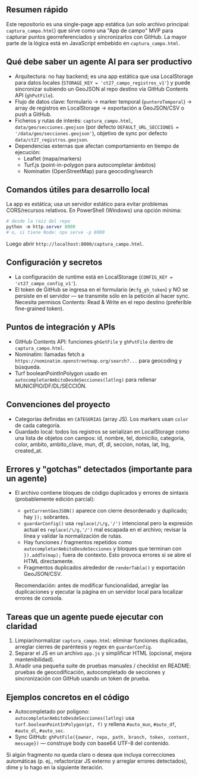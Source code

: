 ## Resumen rápido

Este repositorio es una single-page app estática (un solo archivo principal: `captura_campo.html`) que sirve como una "App de campo" MVP para capturar puntos georreferenciados y sincronizarlos con GitHub. La mayor parte de la lógica está en JavaScript embebido en `captura_campo.html`.

## Qué debe saber un agente AI para ser productivo

- Arquitectura: no hay backend; es una app estática que usa LocalStorage para datos locales (`STORAGE_KEY = 'ct27_campo_registros_v1'`) y puede sincronizar subiendo un GeoJSON al repo destino vía GitHub Contents API (`ghPutFile`).
- Flujo de datos clave: formulario → marker temporal (`punteroTemporal`) → array de registros en LocalStorage → exportación a GeoJSON/CSV o push a GitHub.
- Ficheros y rutas de interés: `captura_campo.html`, `data/geo/secciones.geojson` (por defecto `DEFAULT_URL_SECCIONES = '/data/geo/secciones.geojson'`), objetivo de sync por defecto `data/ct27_registros.geojson`.
- Dependencias externas que afectan comportamiento en tiempo de ejecución:
  - Leaflet (mapa/markers)
  - Turf.js (point-in-polygon para autocompletar ámbitos)
  - Nominatim (OpenStreetMap) para geocoding/search

## Comandos útiles para desarrollo local

La app es estática; usa un servidor estático para evitar problemas CORS/recursos relativos. En PowerShell (Windows) una opción mínima:

```powershell
# desde la raíz del repo
python -m http.server 8000
# o, si tiene Node: npx serve -p 8000
```

Luego abrir `http://localhost:8000/captura_campo.html`.

## Configuración y secretos

- La configuración de runtime está en LocalStorage (`CONFIG_KEY = 'ct27_campo_config_v1'`).
- El token de GitHub se ingresa en el formulario (`#cfg_gh_token`) y NO se persiste en el servidor — se transmite sólo en la petición al hacer sync. Necesita permisos Contents: Read & Write en el repo destino (preferible fine-grained token).

## Puntos de integración y APIs

- GitHub Contents API: funciones `ghGetFile` y `ghPutFile` dentro de `captura_campo.html`.
- Nominatim: llamadas fetch a `https://nominatim.openstreetmap.org/search?...` para geocoding y búsqueda.
- Turf booleanPointInPolygon usado en `autocompletarAmbitoDesdeSecciones(latlng)` para rellenar MUNICIPIO/DF/DL/SECCIÓN.

## Convenciones del proyecto

- Categorías definidas en `CATEGORIAS` (array JS). Los markers usan `color` de cada categoría.
- Guardado local: todos los registros se serializan en LocalStorage como una lista de objetos con campos: id, nombre, tel, domicilio, categoria, color, ambito, ambito_clave, mun, df, dl, seccion, notas, lat, lng, created_at.

## Errores y "gotchas" detectados (importante para un agente)

- El archivo contiene bloques de código duplicados y errores de sintaxis (probablemente edición parcial):
  - `getCurrentGeoJSON()` aparece con cierre desordenado y duplicado; hay `});` sobrantes.
  - `guardarConfig()` usa `replace(/\/g,'/')` intencional pero la expresión actual es `replace(/\/g,'/')` mal escapada en el archivo; revisar la línea y validar la normalización de rutas.
  - Hay funciones / fragmentos repetidos como `autocompletarAmbitoDesdeSecciones` y bloques que terminan con `}).addTo(map);` fuera de contexto. Esto provoca errores si se abre el HTML directamente.
  - Fragmentos duplicados alrededor de `renderTabla()` y exportación GeoJSON/CSV.

  Recomendación: antes de modificar funcionalidad, arreglar las duplicaciones y ejecutar la página en un servidor local para localizar errores de consola.

## Tareas que un agente puede ejecutar con claridad

1. Limpiar/normalizar `captura_campo.html`: eliminar funciones duplicadas, arreglar cierres de paréntesis y regex en `guardarConfig`.
2. Separar el JS en un archivo `app.js` y simplificar HTML (opcional, mejora mantenibilidad).
3. Añadir una pequeña suite de pruebas manuales / checklist en README: pruebas de geocodificación, autocompletado de secciones y sincronización con GitHub usando un token de prueba.

## Ejemplos concretos en el código

- Autocompletado por polígono: `autocompletarAmbitoDesdeSecciones(latlng)` usa `turf.booleanPointInPolygon(pt, f)` y rellena `#auto_mun`, `#auto_df`, `#auto_dl`, `#auto_sec`.
- Sync GitHub: `ghPutFile({owner, repo, path, branch, token, content, message})` — construye body con base64 UTF-8 del contenido.

Si algún fragmento no queda claro o desea que incluya correcciones automáticas (p. ej., refactorizar JS externo y arreglar errores detectados), dime y lo hago en la siguiente iteración.
